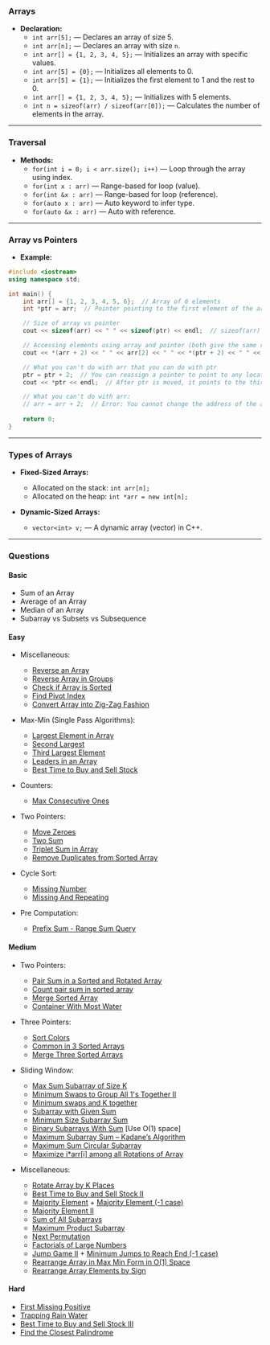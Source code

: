 ### Arrays

- **Declaration:**
    - `int arr[5];` — Declares an array of size 5.
    - `int arr[n];` — Declares an array with size `n`.
    - `int arr[] = {1, 2, 3, 4, 5};` — Initializes an array with specific values.
    - `int arr[5] = {0};` — Initializes all elements to 0.
    - `int arr[5] = {1};` — Initializes the first element to 1 and the rest to 0.
    - `int arr[] = {1, 2, 3, 4, 5};` — Initializes with 5 elements.
    - `int n = sizeof(arr) / sizeof(arr[0]);` — Calculates the number of elements in the array.

---

### Traversal

- **Methods:**
    - `for(int i = 0; i < arr.size(); i++)` — Loop through the array using index.
    - `for(int x : arr)` — Range-based for loop (value).
    - `for(int &x : arr)` — Range-based for loop (reference).
    - `for(auto x : arr)` — Auto keyword to infer type.
    - `for(auto &x : arr)` — Auto with reference.

---

### Array vs Pointers

- **Example:**
```cpp
#include <iostream>
using namespace std;

int main() {
    int arr[] = {1, 2, 3, 4, 5, 6};  // Array of 6 elements
    int *ptr = arr;  // Pointer pointing to the first element of the array

    // Size of array vs pointer
    cout << sizeof(arr) << " " << sizeof(ptr) << endl;  // sizeof(arr) is the total size of the array, sizeof(ptr) is the size of the pointer itself

    // Accessing elements using array and pointer (both give the same result)
    cout << *(arr + 2) << " " << arr[2] << " " << *(ptr + 2) << " " << ptr[2] << " " << 2[arr] << " " << 2[ptr] << endl;  // Access elements using array and pointer syntax (interchangeable)

    // What you can't do with arr that you can do with ptr
    ptr = ptr + 2;  // You can reassign a pointer to point to any location in memory.
    cout << *ptr << endl;  // After ptr is moved, it points to the third element (value: 3)

    // What you can't do with arr:
    // arr = arr + 2;  // Error: You cannot change the address of the array itself. `arr` is a constant pointer.
    
    return 0;
}
```

---

### Types of Arrays

- **Fixed-Sized Arrays:**
    - Allocated on the stack: `int arr[n];`
    - Allocated on the heap: `int *arr = new int[n];`

- **Dynamic-Sized Arrays:**
    - `vector<int> v;` — A dynamic array (vector) in C++.

---

### Questions

#### Basic

- Sum of an Array
- Average of an Array
- Median of an Array
- Subarray vs Subsets vs Subsequence

#### Easy

- Miscellaneous:
    - [Reverse an Array](https://www.geeksforgeeks.org/problems/reverse-an-array/0)
    - [Reverse Array in Groups](https://www.geeksforgeeks.org/problems/reverse-array-in-groups0255/1)
    - [Check if Array is Sorted](https://www.geeksforgeeks.org/problems/check-if-an-array-is-sorted0701/1)
    - [Find Pivot Index](https://leetcode.com/problems/find-pivot-index/description/)
    - [Convert Array into Zig-Zag Fashion](https://www.geeksforgeeks.org/problems/convert-array-into-zig-zag-fashion1638/1)

- Max-Min (Single Pass Algorithms):
    - [Largest Element in Array](https://www.geeksforgeeks.org/problems/largest-element-in-array4009/1)
    - [Second Largest](https://www.geeksforgeeks.org/problems/second-largest3735/1)
    - [Third Largest Element](https://www.geeksforgeeks.org/problems/third-largest-element/1)
    - [Leaders in an Array](https://www.geeksforgeeks.org/problems/leaders-in-an-array-1587115620/1)
    - [Best Time to Buy and Sell Stock](https://leetcode.com/problems/best-time-to-buy-and-sell-stock/description/)

- Counters:
    - [Max Consecutive Ones](https://leetcode.com/problems/max-consecutive-ones/description/)

- Two Pointers:
    - [Move Zeroes](https://leetcode.com/problems/move-zeroes/description/)
    - [Two Sum](https://www.geeksforgeeks.org/problems/key-pair5616/1)
    - [Triplet Sum in Array](https://www.geeksforgeeks.org/problems/triplet-sum-in-array-1587115621/1)
    - [Remove Duplicates from Sorted Array](https://leetcode.com/problems/remove-duplicates-from-sorted-array/description/)

- Cycle Sort:
    - [Missing Number](https://leetcode.com/problems/missing-number/description/)
    - [Missing And Repeating](https://www.geeksforgeeks.org/problems/find-missing-and-repeating2512/1)

- Pre Computation:
    - [Prefix Sum - Range Sum Query](https://leetcode.com/problems/range-sum-query-immutable/description/)

#### Medium

- Two Pointers:
    - [Pair Sum in a Sorted and Rotated Array](https://www.geeksforgeeks.org/problems/pair-sum-in-a-sorted-and-rotated-array/1)
    - [Count pair sum in sorted array](https://www.geeksforgeeks.org/problems/pair-with-given-sum-in-a-sorted-array4940/1)
    - [Merge Sorted Array](https://leetcode.com/problems/merge-sorted-array/description/)
    - [Container With Most Water](https://leetcode.com/problems/container-with-most-water/description/)

- Three Pointers:
    - [Sort Colors](https://leetcode.com/problems/sort-colors/description/)
    - [Common in 3 Sorted Arrays](https://www.geeksforgeeks.org/problems/common-elements1132/1)
    - [Merge Three Sorted Arrays](https://www.geeksforgeeks.org/problems/merge-three-sorted-arrays-1587115620/0)

- Sliding Window:
    - [Max Sum Subarray of Size K](https://www.geeksforgeeks.org/problems/max-sum-subarray-of-size-k5313/1)
    - [Minimum Swaps to Group All 1's Together II](https://leetcode.com/problems/minimum-swaps-to-group-all-1s-together-ii/description/)
    - [Minimum swaps and K together](https://www.geeksforgeeks.org/problems/minimum-swaps-required-to-bring-all-elements-less-than-or-equal-to-k-together4847/1)
    - [Subarray with Given Sum](https://www.geeksforgeeks.org/problems/subarray-with-given-sum-1587115621/1)
    - [Minimum Size Subarray Sum](https://leetcode.com/problems/minimum-size-subarray-sum/description/)
    - [Binary Subarrays With Sum](https://leetcode.com/problems/binary-subarrays-with-sum/description/) [Use O(1) space]
    - [Maximum Subarray Sum – Kadane’s Algorithm](https://leetcode.com/problems/maximum-subarray/)
    - [Maximum Sum Circular Subarray](https://leetcode.com/problems/maximum-sum-circular-subarray/description/)
    - [Maximize i*arr[i] among all Rotations of Array](https://www.geeksforgeeks.org/problems/max-sum-in-the-configuration/1)

- Miscellaneous:
    - [Rotate Array by K Places](https://leetcode.com/problems/rotate-array/description/)
    - [Best Time to Buy and Sell Stock II](https://leetcode.com/problems/best-time-to-buy-and-sell-stock-ii/description/)
    - [Majority Element](https://leetcode.com/problems/majority-element/) + [Majority Element (-1 case)](https://www.geeksforgeeks.org/problems/majority-element-1587115620/1)
    - [Majority Element II](https://leetcode.com/problems/majority-element-ii/description/)
    - [Sum of All Subarrays](https://www.geeksforgeeks.org/problems/sum-of-subarrays2229/1)
    - [Maximum Product Subarray](https://leetcode.com/problems/maximum-product-subarray/description/)
    - [Next Permutation](https://leetcode.com/problems/next-permutation/description/)
    - [Factorials of Large Numbers](https://www.geeksforgeeks.org/problems/factorials-of-large-numbers2508/1)
    - [Jump Game II](https://leetcode.com/problems/jump-game-ii/description/) + [Minimum Jumps to Reach End (-1 case)](https://www.geeksforgeeks.org/problems/minimum-number-of-jumps-1587115620/1)
    - [Rearrange Array in Max Min Form in O(1) Space](https://www.geeksforgeeks.org/problems/-rearrange-array-alternately-1587115620/1)
    - [Rearrange Array Elements by Sign](https://leetcode.com/problems/rearrange-array-elements-by-sign/description/)

#### Hard

- [First Missing Positive](https://leetcode.com/problems/first-missing-positive/description/)
- [Trapping Rain Water](https://leetcode.com/problems/trapping-rain-water/description/)
- [Best Time to Buy and Sell Stock III](https://leetcode.com/problems/best-time-to-buy-and-sell-stock-iii/description/)
- [Find the Closest Palindrome](https://leetcode.com/problems/find-the-closest-palindrome/description/)
